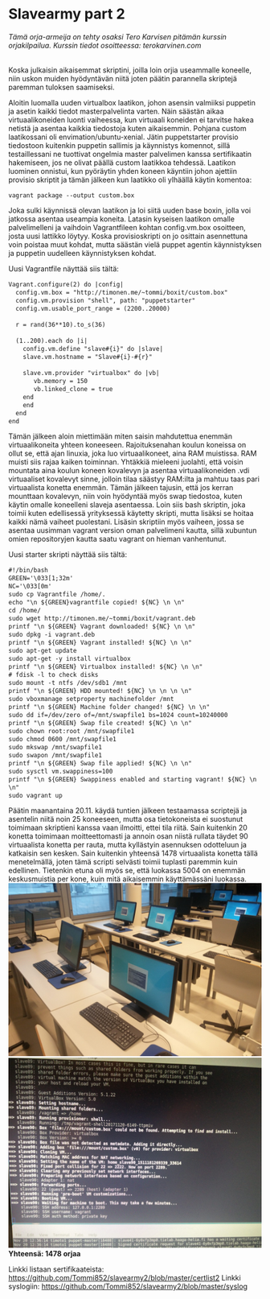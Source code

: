 # Slavearmy part 2

###### Tämä orja-armeija on tehty osaksi Tero Karvisen pitämän kurssin orjakilpailua. Kurssin tiedot osoitteessa: terokarvinen.com

Koska julkaisin aikaisemmat skriptini, joilla loin orjia useammalle koneelle, niin uskon muiden hyödyntävän niitä joten päätin parannella skriptejä paremman tuloksen saamiseksi.

Aloitin luomalla uuden virtualbox laatikon, johon asensin valmiiksi puppetin ja asetin kaikki tiedot masterpalvelinta varten. Näin säästän aikaa virtuaalikoneiden luonti vaiheessa, kun virtuaali koneiden ei tarvitse hakea netistä ja asentaa kaikkia tiedostoja kuten aikaisemmin.
Pohjana custom laatikossani oli envimation/ubuntu-xenial. Jätin puppetstarter provisio tiedostoon kuitenkin puppetin sallimis ja käynnistys komennot, sillä testaillessani ne tuottivat ongelmia master palvelimen kanssa sertifikaatin hakemiseen, jos ne olivat päällä custom laatikkoa tehdessä.
Laatikon luominen onnistui, kun pyöräytin yhden koneen käyntiin johon ajettiin provisio skriptit ja tämän jälkeen kun laatikko oli ylhäällä käytin komentoa:
```
vagrant package --output custom.box
```
Joka sulki käynnissä olevan laatikon ja loi siitä uuden base boxin, jolla voi jatkossa asentaa useampia koneita.
Latasin kyseisen laatikon omalle palvelimelleni ja vaihdoin Vagrantfileen kohtan config.vm.box osoitteen, josta uusi lattikko löytyy.
Koska provisioskripti on jo osittain asennettuna voin poistaa muut kohdat, mutta säästän vielä puppet agentin käynnistyksen ja puppetin uudelleen käynnistyksen kohdat.

Uusi Vagrantfile näyttää siis tältä:
```
Vagrant.configure(2) do |config|
  config.vm.box = "http://timonen.me/~tommi/boxit/custom.box"
  config.vm.provision "shell", path: "puppetstarter"
  config.vm.usable_port_range = (2200..20000)

  r = rand(36**10).to_s(36)

  (1..200).each do |i|
    config.vm.define "slave#{i}" do |slave|
	slave.vm.hostname = "Slave#{i}-#{r}"

    slave.vm.provider "virtualbox" do |vb|
       vb.memory = 150
       vb.linked_clone = true
    end
    end
  end
end
```

Tämän jälkeen aloin miettimään miten saisin mahdutettua enemmän virtuaalikoneita yhteen koneeseen. Rajoituksenahan koulun koneissa on ollut se, että ajan linuxia, joka luo virtuaalikoneet, aina RAM muistissa. RAM muisti siis rajaa kaiken toiminnan.
Yhtäkkiä mieleeni juolahti, että voisin mountata aina koulun koneen kovalevyn ja asentaa virtuaalikoneiden .vdi virtuaaliset kovalevyt sinne, jolloin tilaa säästyy RAM:ilta ja mahtuu taas pari virtuaalista konetta enemmän.
Tämän jälkeen tajusin, että jos kerran mounttaan kovalevyn, niin voin hyödyntää myös swap tiedostoa, kuten käytin omalle koneelleni slaveja asentaessa.
Loin siis bash skriptin, joka toimii kuten edellisessä yrityksessä käytetty skripti, mutta lisäksi se hoitaa kaikki nämä vaiheet puolestani.
Lisäsin skriptiin myös vaiheen, jossa se asentaa uusimman vagrant version oman palvelimeni kautta, sillä xubuntun omien repositoryjen kautta saatu vagrant on hieman vanhentunut.

Uusi starter skripti näyttää siis tältä:
```
#!/bin/bash
GREEN='\033[1;32m'
NC='\033[0m'
sudo cp Vagrantfile /home/.
echo "\n ${GREEN}vagrantfile copied! ${NC} \n \n"
cd /home/
sudo wget http://timonen.me/~tommi/boxit/vagrant.deb
printf "\n ${GREEN} Vagrant downloaded! ${NC} \n \n"
sudo dpkg -i vagrant.deb
printf "\n ${GREEN} Vagrant installed! ${NC} \n \n"
sudo apt-get update
sudo apt-get -y install virtualbox
printf "\n ${GREEN} Virtualbox installed! ${NC} \n \n"
# fdisk -l to check disks
sudo mount -t ntfs /dev/sdb1 /mnt
printf "\n ${GREEN} HDD mounted! ${NC} \n \n \n \n"
sudo vboxmanage setproperty machinefolder /mnt
printf "\n ${GREEN} Machine folder changed! ${NC} \n \n"
sudo dd if=/dev/zero of=/mnt/swapfile1 bs=1024 count=10240000
printf "\n ${GREEN} Swap file created! ${NC} \n \n"
sudo chown root:root /mnt/swapfile1
sudo chmod 0600 /mnt/swapfile1
sudo mkswap /mnt/swapfile1
sudo swapon /mnt/swapfile1
printf "\n ${GREEN} Swap file applied! ${NC} \n \n"
sudo sysctl vm.swappiness=100
printf "\n ${GREEN} Swappiness enabled and starting vagrant! ${NC} \n \n"
sudo vagrant up
```

Päätin maanantaina 20.11. käydä tuntien jälkeen testaamassa scriptejä ja asentelin niitä noin 25 koneeseen, mutta osa tietokoneista ei suostunut toimimaan skriptieni kanssa vaan ilmoitti, ettei tila riitä.
Sain kuitenkin 20 konetta toimimaan moitteettomasti ja annoin osan niistä rullata täydet 90 virtuaalista konetta per rauta, mutta kyllästyin asennuksen odotteluun ja katkaisin sen kesken.
Sain kuitenkin yhteensä 1478 virtuaalista konetta tällä menetelmällä, joten tämä scripti selvästi toimii tuplasti paremmin kuin edellinen. Tietenkin etuna oli myös se, että luokassa 5004 on enemmän keskusmuistia per kone, kuin mitä aikaisemmin käyttämässäni luokassa.
![Kuva koneista](https://github.com/Tommi852/slavearmy2/raw/master/kuvat/koneet.jpg)
![Kuva vagrant ikkunasta](https://github.com/Tommi852/slavearmy2/raw/master/kuvat/90konetta.jpg)
**Yhteensä: 1478 orjaa**

Linkki listaan sertifikaateista: https://github.com/Tommi852/slavearmy2/blob/master/certlist2
Linkki syslogiin: https://github.com/Tommi852/slavearmy2/blob/master/syslog
